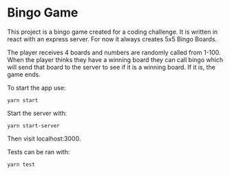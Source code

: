 # Bingo Game

This project is a bingo game created for a coding challenge. It is written in react with an express server.
For now it always creates 5x5 Bingo Boards.

The player receives 4 boards and numbers are randomly called from 1-100. When the player thinks they have a winning board they can call bingo which will send that board to the server to see if it is a winning board.
If it is, the game ends.

To start the app use:

```
yarn start
```

Start the server with:

```
yarn start-server
```

Then visit localhost:3000.

Tests can be ran with:

```
yarn test
```
